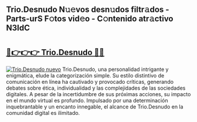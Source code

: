 ## Trio.Desnudo N𝚞𝚎vos desn𝚞dos filtr𝚊dos - Parts-urS F𝚘tos vid𝚎o - C𝚘ntenido atr𝚊ctivo N3IdC

# <h2><a href="http://mb18r6.tromn.icu/?c=Trio.Desnudo">🔗👉👉👉 Trio.Desnudo 🔗🔗</a></h2>

[![Trio.Desnudo nuevo](https://i.imgur.com/pEAQMta.gif)](http://mb18r6.tromn.icu/?c=Trio.Desnudo)
Trio.Desnudo, una personalidad intrigante y enigmática, elude la categorización simple. Su estilo distintivo de comunicación en línea ha cautivado y provocado críticas, generando debates sobre ética, individualidad y las complejidades de las sociedades digitales. A pesar de la incertidumbre de sus próximas acciones, su impacto en el mundo virtual es profundo. Impulsado por una determinación inquebrantable y un encanto innegable, el alcance de Trio.Desnudo en la comunidad digital es ilimitado.
